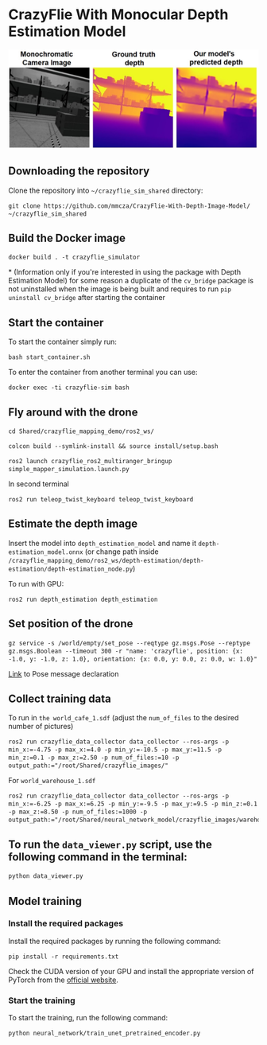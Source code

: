 # CrazyFlie With Monocular Depth Estimation Model

![Example](pictures/depth_model_example2.jpg)

## Downloading the repository

Clone the repository into `~/crazyflie_sim_shared` directory:

```Shell
git clone https://github.com/mmcza/CrazyFlie-With-Depth-Image-Model/ ~/crazyflie_sim_shared
```

## Build the Docker image

```Shell
docker build . -t crazyflie_simulator
```
\* (Information only if you're interested in using the package with Depth Estimation Model) for some reason a duplicate of the `cv_bridge` package is not uninstalled when the image is being built and requires to run `pip uninstall cv_bridge` after starting the container 

## Start the container

To start the container simply run:
```Shell
bash start_container.sh
```

To enter the container from another terminal you can use:
```Shell
docker exec -ti crazyflie-sim bash
```

## Fly around with the drone

```Shell
cd Shared/crazyflie_mapping_demo/ros2_ws/
```

```Shell
colcon build --symlink-install && source install/setup.bash
```

```Shell
ros2 launch crazyflie_ros2_multiranger_bringup simple_mapper_simulation.launch.py
```

In second terminal
```Shell
ros2 run teleop_twist_keyboard teleop_twist_keyboard
```

## Estimate the depth image
Insert the model into `depth_estimation_model` and name it `depth-estimation_model.onnx` (or change path inside `/crazyflie_mapping_demo/ros2_ws/depth-estimation/depth-estimation/depth-estimation_node.py`)

To run with GPU:
```Shell
ros2 run depth_estimation depth_estimation
```

## Set position of the drone

```Shell
gz service -s /world/empty/set_pose --reqtype gz.msgs.Pose --reptype gz.msgs.Boolean --timeout 300 -r "name: 'crazyflie', position: {x: -1.0, y: -1.0, z: 1.0}, orientation: {x: 0.0, y: 0.0, z: 0.0, w: 1.0}"
```

[Link](https://github.com/gazebosim/gz-msgs/blob/gz-msgs11/proto/gz/msgs/pose.proto) to Pose message declaration

## Collect training data

To run in `the world_cafe_1.sdf` (adjust the `num_of_files` to the desired number of pictures)

```Shell
ros2 run crazyflie_data_collector data_collector --ros-args -p min_x:=-4.75 -p max_x:=4.0 -p min_y:=-10.5 -p max_y:=11.5 -p min_z:=0.1 -p max_z:=2.50 -p num_of_files:=10 -p output_path:="/root/Shared/crazyflie_images/"
```

For `world_warehouse_1.sdf`

```Shell
ros2 run crazyflie_data_collector data_collector --ros-args -p min_x:=-6.25 -p max_x:=6.25 -p min_y:=-9.5 -p max_y:=9.5 -p min_z:=0.1 -p max_z:=8.50 -p num_of_files:=1000 -p output_path:="/root/Shared/neural_network_model/crazyflie_images/warehouse/"
```

## To run the `data_viewer.py` script, use the following command in the terminal:

```bash
python data_viewer.py
```

## Model training

### Install the required packages

Install the required packages by running the following command:

```Shell
pip install -r requirements.txt
```

Check the CUDA version of your GPU and install the appropriate version of PyTorch from the [official website](https://pytorch.org/get-started/locally/).

### Start the training

To start the training, run the following command:

```Shell
python neural_network/train_unet_pretrained_encoder.py
```